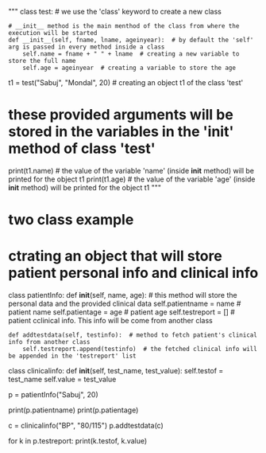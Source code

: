 """
class test:  # we use the 'class' keyword to create a new class

    # __init__ method is the main menthod of the class from where the execution will be started
    def __init__(self, fname, lname, ageinyear):  # by default the 'self' arg is passed in every method inside a class
        self.name = fname + " " + lname  # creating a new variable to store the full name
        self.age = ageinyear  # creating a variable to store the age


t1 = test("Sabuj", "Mondal", 20)  # creating an object t1 of the class 'test'
# these provided arguments will be stored in the variables in the '__init__' method of class 'test'
print(t1.name)  # the value of the variable 'name' (inside __init__ method) will be printed for the object t1
print(t1.age)  # the value of the variable 'age' (inside __init__ method) will be printed for the object t1
"""

# two class example


# ctrating an object that will store patient personal info and clinical info
class patientInfo:
    def __init__(self, name, age):  # this method will store the personal data and the provided clinical data
        self.patientname = name  # patient name
        self.patientage = age  # patient age
        self.testreport = []  # patient cclinical info. This info will be come from another class

    def addtestdata(self, testinfo):  # method to fetch patient's clinical info from another class
        self.testreport.append(testinfo)  # the fetched clinical info will be appended in the 'testreport' list


class clinicalinfo:
    def __init__(self, test_name, test_value):
        self.testof = test_name
        self.value = test_value


p = patientInfo("Sabuj", 20)

print(p.patientname)
print(p.patientage)

c = clinicalinfo("BP", "80/115")
p.addtestdata(c)

for k in p.testreport:
    print(k.testof, k.value)


